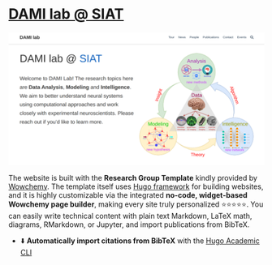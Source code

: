 # [DAMI lab @ SIAT ](dami-lab.top)

[![Screenshot](./preview.png)](dami-lab.top)


The website is built with  the **Research Group Template** kindly provided by [Wowchemy](https://github.com/wowchemy/starter-hugo-research-group). The template itself uses [Hugo framework](https://gohugo.io/) for building websites, and it is highly customizable via the integrated **no-code, widget-based Wowchemy page builder**, making every site truly personalized ⭐⭐⭐⭐⭐. You can easily write technical content with plain text Markdown, LaTeX math, diagrams, RMarkdown, or Jupyter, and import publications from BibTeX.


- ⬇️ **Automatically import citations from BibTeX** with the [Hugo Academic CLI](https://github.com/wowchemy/hugo-academic-cli)

